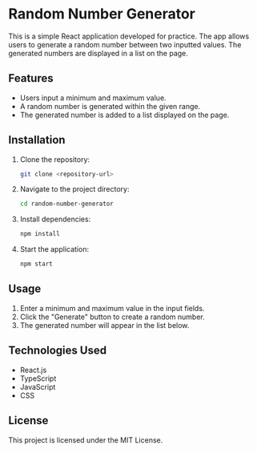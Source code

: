 # Random Number Generator

This is a simple React application developed for practice. The app allows users to generate a random number between two inputted values. The generated numbers are displayed in a list on the page.

## Features
- Users input a minimum and maximum value.
- A random number is generated within the given range.
- The generated number is added to a list displayed on the page.

## Installation
1. Clone the repository:
   ```sh
   git clone <repository-url>
   ```
2. Navigate to the project directory:
   ```sh
   cd random-number-generator
   ```
3. Install dependencies:
   ```sh
   npm install
   ```
4. Start the application:
   ```sh
   npm start
   ```

## Usage
1. Enter a minimum and maximum value in the input fields.
2. Click the "Generate" button to create a random number.
3. The generated number will appear in the list below.

## Technologies Used
- React.js
- TypeScript
- JavaScript
- CSS

## License
This project is licensed under the MIT License.
